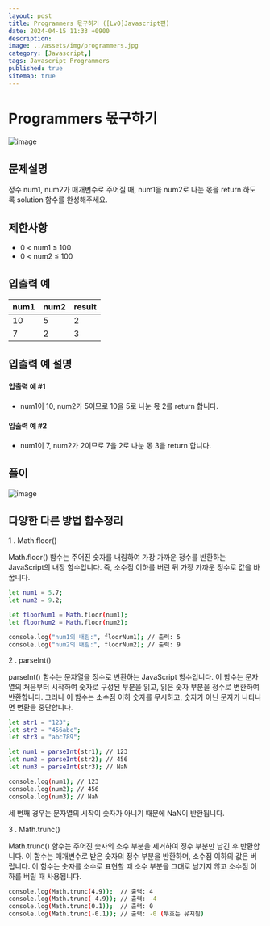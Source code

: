 ```yaml
---
layout: post
title: Programmers 몫구하기 ([Lv0]Javascript편)
date: 2024-04-15 11:33 +0900
description: 
image: ../assets/img/programmers.jpg
category: [Javascript,]
tags: Javascript Programmers
published: true
sitemap: true
---
```



# Programmers 몫구하기

![image](https://github.com/gnlgk/class2024/assets/161431748/39cf9aac-16b9-4d49-a67e-ed2feb7d164e)

## 문제설명

정수 num1, num2가 매개변수로 주어질 때, num1을 num2로 나눈 몫을 return 하도록 solution 함수를 완성해주세요.

## 제한사항

* 0 < num1 ≤ 100
* 0 < num2 ≤ 100

## 입출력 예

|num1|num2|result|
|---|---|---|
|10|5|2|
|7|2|3|

## 입출력 예 설명

#### 입출력 예 #1

* num1이 10, num2가 5이므로 10을 5로 나눈 몫 2를 return 합니다.

####  입출력 예 #2

* num1이 7, num2가 2이므로 7을 2로 나눈 몫 3을 return 합니다.

## 풀이

![image](https://github.com/gnlgk/class2024/assets/161431748/56d7089d-8194-4a94-a153-6e43dda320f9)

## 다양한 다른 방법 함수정리

1 . Math.floor()

Math.floor() 함수는 주어진 숫자를 내림하여 가장 가까운 정수를 반환하는 JavaScript의 내장 함수입니다. 즉, 소수점 이하를 버린 뒤 가장 가까운 정수로 값을 바꿉니다.

````bash
let num1 = 5.7;
let num2 = 9.2;

let floorNum1 = Math.floor(num1);
let floorNum2 = Math.floor(num2);

console.log("num1의 내림:", floorNum1); // 출력: 5
console.log("num2의 내림:", floorNum2); // 출력: 9
````

2 . parseInt()

parseInt() 함수는 문자열을 정수로 변환하는 JavaScript 함수입니다. 이 함수는 문자열의 처음부터 시작하여 숫자로 구성된 부분을 읽고, 읽은 숫자 부분을 정수로 변환하여 반환합니다. 그러나 이 함수는 소수점 이하 숫자를 무시하고, 숫자가 아닌 문자가 나타나면 변환을 중단합니다.

````bash
let str1 = "123";
let str2 = "456abc";
let str3 = "abc789";

let num1 = parseInt(str1); // 123
let num2 = parseInt(str2); // 456
let num3 = parseInt(str3); // NaN

console.log(num1); // 123
console.log(num2); // 456
console.log(num3); // NaN 
````

세 번째 경우는 문자열의 시작이 숫자가 아니기 때문에 NaN이 반환됩니다.

3 . Math.trunc()

Math.trunc() 함수는 주어진 숫자의 소수 부분을 제거하여 정수 부분만 남긴 후 반환합니다. 이 함수는 매개변수로 받은 숫자의 정수 부분을 반환하며, 소수점 이하의 값은 버립니다. 이 함수는 숫자를 소수로 표현할 때 소수 부분을 그대로 남기지 않고 소수점 이하를 버릴 때 사용됩니다.

````bash
console.log(Math.trunc(4.9));  // 출력: 4
console.log(Math.trunc(-4.9)); // 출력: -4
console.log(Math.trunc(0.1));  // 출력: 0
console.log(Math.trunc(-0.1)); // 출력: -0 (부호는 유지됨)
````
